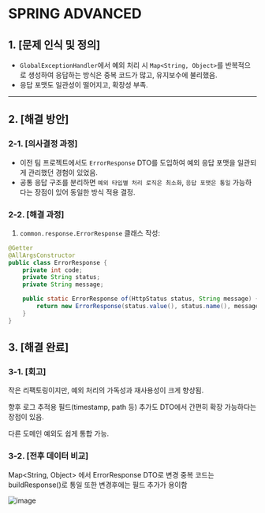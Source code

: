 # SPRING ADVANCED
## 1. [문제 인식 및 정의]
- `GlobalExceptionHandler`에서 예외 처리 시 `Map<String, Object>`를 반복적으로 생성하여 응답하는 방식은 중복 코드가 많고, 유지보수에 불리했음.
- 응답 포맷도 일관성이 떨어지고, 확장성 부족.

---

## 2. [해결 방안]

### 2-1. [의사결정 과정]
- 이전 팀 프로젝트에서도 `ErrorResponse` DTO를 도입하여 예외 응답 포맷을 일관되게 관리했던 경험이 있었음.
- 공통 응답 구조를 분리하면 `예외 타입별 처리 로직은 최소화`, `응답 포맷은 통일` 가능하다는 장점이 있어 동일한 방식 적용 결정.

### 2-2. [해결 과정]
1. `common.response.ErrorResponse` 클래스 작성:

```java
@Getter
@AllArgsConstructor
public class ErrorResponse {
    private int code;
    private String status;
    private String message;

    public static ErrorResponse of(HttpStatus status, String message) {
        return new ErrorResponse(status.value(), status.name(), message);
    }
}
```

## 3. [해결 완료]
### 3-1. [회고]
작은 리팩토링이지만, 예외 처리의 가독성과 재사용성이 크게 향상됨.

향후 로그 추적용 필드(timestamp, path 등) 추가도 DTO에서 간편히 확장 가능하다는 장점이 있음.

다른 도메인 예외도 쉽게 통합 가능.

### 3-2. [전후 데이터 비교]
Map<String, Object> 에서 ErrorResponse DTO로 변경
중복 코드는 buildResponse()로 통일
또한 변경후에는 필드 추가가 용이함

![image](https://github.com/user-attachments/assets/9169c3ca-4415-4975-b937-c284968fceca)
